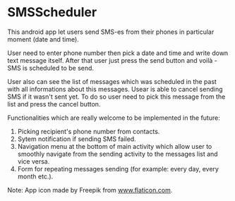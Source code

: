 # SMSScheduler

This android app let users send SMS-es from their phones in particular moment (date and time).

User need to enter phone number then pick a date and time and write down text message itself.
After that user just press the send button and voilà - SMS is scheduled to be send.

User also can see the list of messages which was scheduled in the past with all informations about this messages.
Usear is able to cancel sending SMS if it wasn't sent yet. To do so user need to pick this message from the list 
and press the cancel button.

Functionalities which are really welcome to be implemented in the future:
1. Picking recipient's phone number from contacts.
2. Sytem notification if sending SMS failed.
3. Navigation menu at the bottom of main activity which allow user to smoothly navigate from the sending activity 
to the messages list and vice versa.
4. Form for repeating messages sending (for example: every day, every month etc.).

Note:
App icon made by Freepik from www.flaticon.com.

